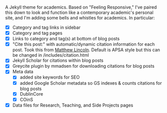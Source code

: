 A Jekyll theme for academics. Based on "Feeling Responsive," I've paired this down to look and function like a contemporary academic's personal site, and I'm adding some bells and whistles for academics. In particular:

- [x] Category and tag links in sidebar
- [x] Category and tag pages
- [x] Links to category and tag(s) at bottom of blog posts
- [x] "Cite this post:" with automatic/dynamic citation information for each post. Took this from [Matthew Lincoln](http://matthewlincoln.net/). Default is APSA style but this can be changed in /includes/citation.html
- [x] Jekyll Scholar for citations within blog posts
- [x] Greycite plugin by mmadsen for downloading citations for blog posts
- [x] Meta data 
	- [x] added site keywords for SEO
	- [x] added Google Scholar metadata so GS indexes & counts citations for blog posts
	- [x] DublinCore
	- [x] COinS
- [x] Data files for Research, Teaching, and Side Projects pages
